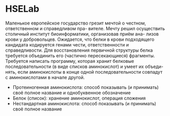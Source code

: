 # HSELab

Маленькое европейское государство грезит мечтой о честном, ответственном и справедливом пра-
вителе. Мечту решил осуществить столичный институт биоинформатики, организовав приём ана-
лизов крови у добровольцев. Ожидается, что белки в крови подходящего кандидата кодируется
генами чести, ответственности и справедливости. Для восстановления первичной структуры белка
требуется объединить его (частично пересекающиеся) фрагменты. Требуется написать программу,
которая хранит белковые последовательности (в виде списков аминокислот) и умеет их объеди-
нять, если аминокислоты в конце одной последовательности совпадут с аминокислотами в начале
другой.

- Протеиногенная аминокислота: способ показывать (и принимать) своё полное название и однобуквенное обозначение
- Белок (список): хранение аминокислот, операция сложения
- Нестандартная аминокислота: способ показывать (и принимать) своё полное название
